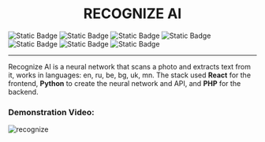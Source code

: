 <div align="center">
  <h1>RECOGNIZE AI</h1>
</div>

![Static Badge](https://img.shields.io/badge/https%3A%2F%2Fimg.shields.io%2Fbadge%2Fany_text--blue?logo=php&logoColor=%23777BB4&label=PHP&color=%23777BB4)
![Static Badge](https://img.shields.io/badge/https%3A%2F%2Fimg.shields.io%2Fbadge%2Fany_text--blue?logo=React&logoColor=%2361DAFB&label=React&color=%2361DAFB&link=https%3A%2F%2Fru.legacy.reactjs.org%2F)
![Static Badge](https://img.shields.io/badge/https%3A%2F%2Fimg.shields.io%2Fbadge%2Fany_text--blue?logo=fastapi&logoColor=%23009485&label=FastAPI&color=%23009485&link=https%3A%2F%2Ffastapi.tiangolo.com%2F)
![Static Badge](https://img.shields.io/badge/https%3A%2F%2Fimg.shields.io%2Fbadge%2Fany_text--blue?logo=mui&logoColor=%23007FFF&label=MUI&color=%23007FFF&link=https%3A%2F%2Fmui.com%2F)
![Static Badge](https://img.shields.io/badge/https%3A%2F%2Fimg.shields.io%2Fbadge%2Fany_text-1.5.0-blue?logo=axios&logoColor=%237f56da&label=Axios&color=%237f56da&link=https%3A%2F%2Faxios-http.com%2Fdocs%2Fintro)
![Static Badge](https://img.shields.io/badge/https%3A%2F%2Fimg.shields.io%2Fbadge%2Fany_text-2.3.0-blue?logo=pydantic&logoColor=%23E92063&label=Pydantic&color=%23E92063&link=https%3A%2F%2Fdocs.pydantic.dev%2Flatest%2F)
![Static Badge](https://img.shields.io/badge/https%3A%2F%2Fimg.shields.io%2Fbadge%2Fany_text-1.7.1-blue?logo=aiohttp&logoColor=%23FF6B35&label=Easyocr&color=%23FF6B35&link=https%3A%2F%2Fpypi.org%2Fproject%2Fpasslib%2F)

___

Recognize AI is a neural network that scans a photo and extracts text from it, works in languages: en, ru, be, bg, uk, mn.
The stack used **React** for the frontend, **Python** to create the neural network and API, and **PHP** for the backend.

### Demonstration Video:

<img src="./frontend/src/video/recognizeAI.gif" alt="recognize">




